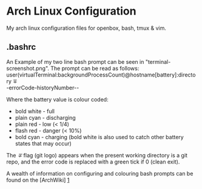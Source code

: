Arch Linux Configuration
========================

My arch linux configuration files for openbox, bash, tmux & vim.

.bashrc
-------
An Example of my two line bash prompt can be seen in "terminal-screenshot.png".
The prompt can be read as follows:<br />
user(virtualTerminal:backgroundProcessCount)@hostname[battery]:directory ∓<br />
\-errorCode-historyNumber--

Where the battery value is colour coded:
* bold white - full
* plain cyan - discharging
* plain red  - low (< 1/4)
* flash red  - danger (< 10%)
* bold cyan  - charging
(bold white is also used to catch other battery states that may occur)

The *∓* flag (git logo) appears when the present working directory is a git repo,
and the error code is replaced with a green tick if 0 (clean exit).

A wealth of information on configuring and colouring bash prompts can be found on the [ArchWiki] [1]

[1]: https://wiki.archlinux.org/index.php/Color_Bash_Prompt

